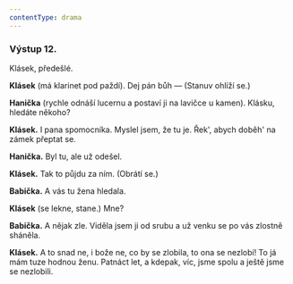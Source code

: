 ```yaml
---
contentType: drama
---
```


### Výstup 12.

Klásek, předešlé.

**Klásek** (má klarinet pod paždí). Dej pán bůh — (Stanuv ohlíží se.)

**Hanička** (rychle odnáší lucernu a postaví ji na lavičce u kamen). Klásku, hledáte někoho?

**Klásek.** I pana spomocníka. Myslel jsem, že tu je. Řek', abych doběh' na zámek přeptat se.

**Hanička.** Byl tu, ale už odešel.

**Klásek.** Tak to půjdu za ním. (Obrátí se.)

**Babička.** A vás tu žena hledala.

**Klásek** (se lekne, stane.) Mne?

**Babička.** A nějak zle. Viděla jsem ji od srubu a už venku se po vás zlostně sháněla.

**Klásek.** A to snad ne, i bože ne, co by se zlobila, to ona se nezlobí! To já mám tuze hodnou ženu. Patnáct let, a kdepak, víc, jsme spolu a ještě jsme se nezlobili.
